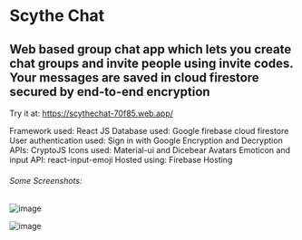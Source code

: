 # Scythe Chat
## Web based group chat app which lets you create chat groups and invite people using invite codes. Your messages are saved in cloud firestore secured by end-to-end encryption
Try it at: https://scythechat-70f85.web.app/

Framework used: React JS
Database used: Google firebase cloud firestore
User authentication used: Sign in with Google
Encryption and Decryption APIs: CryptoJS
Icons used: Material-ui and Dicebear Avatars
Emoticon and input API: react-input-emoji
Hosted using: Firebase Hosting


###### Some Screenshots:
![image](https://user-images.githubusercontent.com/62780056/141669527-2ac36621-7cfa-41a9-a1ea-06edf929f002.png)

![image](https://user-images.githubusercontent.com/62780056/141669619-6fb48624-c1fd-4831-98cc-4f757eb86220.png)
